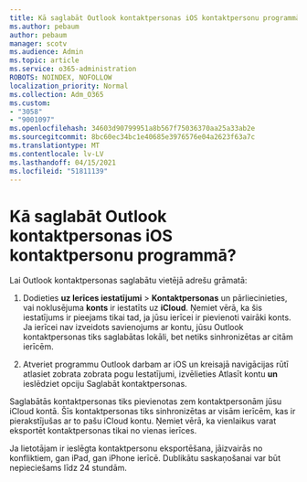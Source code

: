 ```yaml
---
title: Kā saglabāt Outlook kontaktpersonas iOS kontaktpersonu programmā?
ms.author: pebaum
author: pebaum
manager: scotv
ms.audience: Admin
ms.topic: article
ms.service: o365-administration
ROBOTS: NOINDEX, NOFOLLOW
localization_priority: Normal
ms.collection: Adm_O365
ms.custom:
- "3058"
- "9001097"
ms.openlocfilehash: 34603d90799951a8b567f75036370aa25a33ab2e
ms.sourcegitcommit: 8bc60ec34bc1e40685e3976576e04a2623f63a7c
ms.translationtype: MT
ms.contentlocale: lv-LV
ms.lasthandoff: 04/15/2021
ms.locfileid: "51811139"
---
```

# <a name="how-do-i-save-my-outlook-contacts-to-my-ios-contacts-app"></a>Kā saglabāt Outlook kontaktpersonas iOS kontaktpersonu programmā?

Lai Outlook kontaktpersonas saglabātu vietējā adrešu grāmatā:
 
1. Dodieties **uz Ierīces iestatījumi**  >  **Kontaktpersonas** un pārliecinieties, vai noklusējuma **konts** ir iestatīts uz **iCloud**. Ņemiet vērā, ka šis iestatījums ir pieejams tikai tad, ja jūsu ierīcei ir pievienoti vairāki konts. Ja ierīcei nav izveidots savienojums ar kontu, jūsu Outlook kontaktpersonas tiks saglabātas lokāli, bet netiks sinhronizētas ar citām ierīcēm.
 
2. Atveriet programmu Outlook darbam ar iOS un kreisajā navigācijas rūtī atlasiet zobrata  zobrata pogu Iestatījumi, izvēlieties Atlasīt kontu **un** ieslēdziet opciju Saglabāt kontaktpersonas.
 
Saglabātās kontaktpersonas tiks pievienotas zem kontaktpersonām jūsu iCloud kontā. Šīs kontaktpersonas tiks sinhronizētas ar visām ierīcēm, kas ir pierakstījušas ar to pašu iCloud kontu. Ņemiet vērā, ka vienlaikus varat eksportēt kontaktpersonas tikai no vienas ierīces.
 
Ja lietotājam ir ieslēgta kontaktpersonu eksportēšana, jāizvairās no konfliktiem, gan iPad, gan iPhone ierīcē. Dublikātu saskaņošanai var būt nepieciešams līdz 24 stundām.